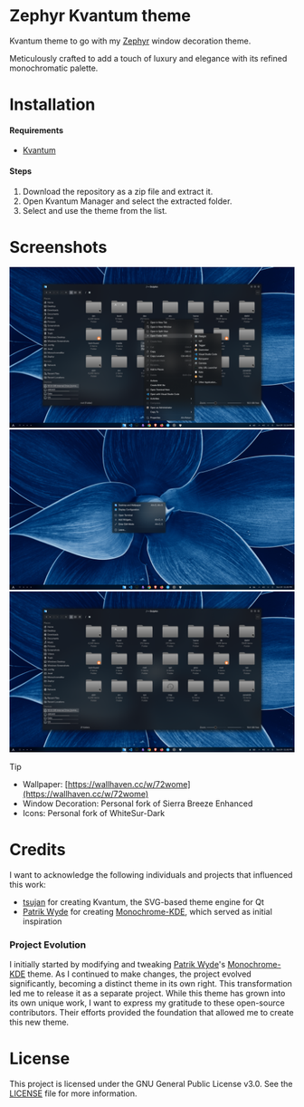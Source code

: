 # Zephyr Kvantum theme
Kvantum theme to go with my [Zephyr](https://github.com/Rudraksh88/zephyr) window decoration theme.

Meticulously crafted to add a touch of luxury and elegance with its refined monochromatic palette.

# Installation
#### Requirements
- [Kvantum](https://github.com/tsujan/Kvantum/blob/master/Kvantum/INSTALL.md)

#### Steps
1. Download the repository as a zip file and extract it.
2. Open Kvantum Manager and select the extracted folder.
3. Select and use the theme from the list.

# Screenshots
![Preview.png](image/Preview_ContextMenuExpanded.png)
![Preview_ContextMenu.png](image/Preview_ContextMenu.png)
![Preview_Dolphin.png](image/Preview_Dolphin.png)

> [!TIP]
> * Wallpaper: [https://wallhaven.cc/w/72wome](https://wallhaven.cc/w/72wome)
> * Window Decoration: Personal fork of Sierra Breeze Enhanced  
> * Icons: Personal fork of WhiteSur-Dark  

# Credits
I want to acknowledge the following individuals and projects that influenced this work:

* [tsujan](https://github.com/tsujan) for creating Kvantum, the SVG-based theme engine for Qt
* [Patrik Wyde](https://github.com/pwyde) for creating [Monochrome-KDE](https://github.com/pwyde/monochrome-kde), which served as initial inspiration

### Project Evolution
I initially started by modifying and tweaking [Patrik Wyde](https://github.com/pwyde)'s [Monochrome-KDE](https://github.com/pwyde/monochrome-kde) theme. As I continued to make changes, the project evolved significantly, becoming a distinct theme in its own right. This transformation led me to release it as a separate project.
While this theme has grown into its own unique work, I want to express my gratitude to these open-source contributors. Their efforts provided the foundation that allowed me to create this new theme.

# License
This project is licensed under the GNU General Public License v3.0. See the [LICENSE](LICENSE) file for more information.
